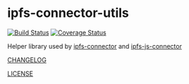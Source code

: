 # ipfs-connector-utils
[![Build Status](https://travis-ci.org/AkashaProject/ipfs-connector-utils.svg?branch=master)](https://travis-ci.org/AkashaProject/ipfs-connector-utils)
[![Coverage Status](https://coveralls.io/repos/github/AkashaProject/ipfs-connector-utils/badge.svg?branch=master)](https://coveralls.io/github/AkashaProject/ipfs-connector-utils?branch=master)

Helper library used by [ipfs-connector](https://github.com/AkashaProject/ipfs-connector) and [ipfs-js-connector](https://github.com/AkashaProject/ipfs-js-connector)

[CHANGELOG](CHANGELOG.md)

[LICENSE](LICENSE.md)